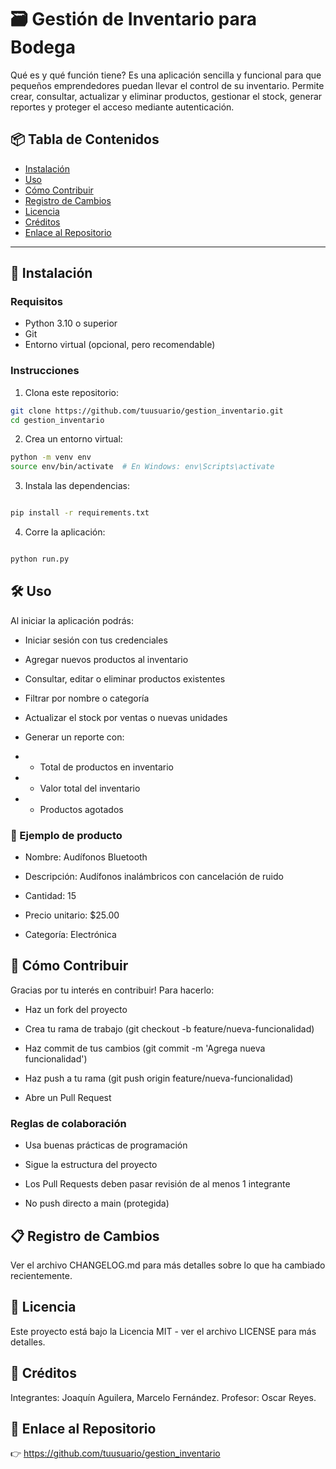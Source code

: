 # 🗃️ Gestión de Inventario para Bodega

Qué es y qué función tiene? Es una aplicación sencilla y funcional para que pequeños emprendedores puedan llevar el control de su inventario. Permite crear, consultar, actualizar y eliminar productos, gestionar el stock, generar reportes y proteger el acceso mediante autenticación.

## 📦 Tabla de Contenidos

- [Instalación](#instalación)
- [Uso](#uso)
- [Cómo Contribuir](#cómo-contribuir)
- [Registro de Cambios](#registro-de-cambios)
- [Licencia](#licencia)
- [Créditos](#créditos)
- [Enlace al Repositorio](#enlace-al-repositorio)

---

## 🚀 Instalación

### Requisitos

- Python 3.10 o superior
- Git
- Entorno virtual (opcional, pero recomendable)

### Instrucciones

1. Clona este repositorio:

```bash
git clone https://github.com/tuusuario/gestion_inventario.git
cd gestion_inventario

```

2. Crea un entorno virtual:

```bash
python -m venv env
source env/bin/activate  # En Windows: env\Scripts\activate
```

3. Instala las dependencias:

```bash

pip install -r requirements.txt

```

4. Corre la aplicación:

```bash

python run.py

```

## 🛠️ Uso
Al iniciar la aplicación podrás:

- Iniciar sesión con tus credenciales

- Agregar nuevos productos al inventario

- Consultar, editar o eliminar productos existentes

- Filtrar por nombre o categoría

- Actualizar el stock por ventas o nuevas unidades

- Generar un reporte con:

- - Total de productos en inventario

- - Valor total del inventario

- - Productos agotados

### 📝 Ejemplo de producto
- Nombre: Audífonos Bluetooth

- Descripción: Audífonos inalámbricos con cancelación de ruido

- Cantidad: 15

- Precio unitario: $25.00

- Categoría: Electrónica

## 🤝 Cómo Contribuir
Gracias por tu interés en contribuir! Para hacerlo:

- Haz un fork del proyecto

- Crea tu rama de trabajo (git checkout -b feature/nueva-funcionalidad)

- Haz commit de tus cambios (git commit -m 'Agrega nueva funcionalidad')

- Haz push a tu rama (git push origin feature/nueva-funcionalidad)

- Abre un Pull Request

### Reglas de colaboración
- Usa buenas prácticas de programación

- Sigue la estructura del proyecto

- Los Pull Requests deben pasar revisión de al menos 1 integrante

- No push directo a main (protegida)

## 📋 Registro de Cambios
Ver el archivo CHANGELOG.md para más detalles sobre lo que ha cambiado recientemente.

## 📄 Licencia
Este proyecto está bajo la Licencia MIT - ver el archivo LICENSE para más detalles.

## 👥 Créditos
Integrantes: Joaquín Aguilera, Marcelo Fernández.
Profesor: Oscar Reyes.

## 🔗 Enlace al Repositorio
👉 https://github.com/tuusuario/gestion_inventario
